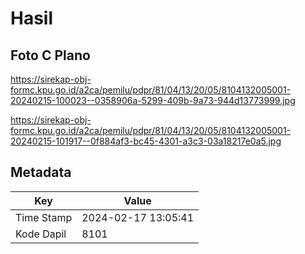 # Hasil

## Foto C Plano

https://sirekap-obj-formc.kpu.go.id/a2ca/pemilu/pdpr/81/04/13/20/05/8104132005001-20240215-100023--0358906a-5299-409b-9a73-944d13773999.jpg

https://sirekap-obj-formc.kpu.go.id/a2ca/pemilu/pdpr/81/04/13/20/05/8104132005001-20240215-101917--0f884af3-bc45-4301-a3c3-03a18217e0a5.jpg


## Metadata

| Key        | Value               |
| ---------- | ------------------- |
| Time Stamp | 2024-02-17 13:05:41 |
| Kode Dapil | 8101                |



